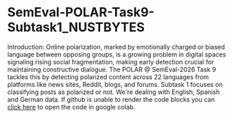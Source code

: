 # SemEval-POLAR-Task9-Subtask1_NUSTBYTES
Introduction: Online polarization, marked by emotionally charged or biased language between opposing groups, is a growing problem in digital spaces signaling rising social fragmentation, making early detection crucial for maintaining constructive dialogue. The POLAR @ SemEval-2026 Task 9 tackles this by detecting polarized content across 22 languages from platforms like news sites, Reddit, blogs, and forums. Subtask 1 focuses on classifying posts as polarized or not. We're dealing with English, Spanish and German data.
If github is unable to render the code blocks you can [click here](https://colab.research.google.com/github//PeaceTabahi/SemEval-POLAR-Task9-Subtask1_NUSTBYTES/blob/main/SemEval-POLAR-Task9-Subtask1_NUSTBYTES/semeval_task9_subtask1_eda.ipynb) to open the code in google colab.
